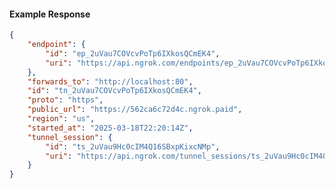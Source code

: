 <!-- Code generated for API Clients. DO NOT EDIT. -->

#### Example Response

```json
{
	"endpoint": {
		"id": "ep_2uVau7COVcvPoTp6IXkosQCmEK4",
		"uri": "https://api.ngrok.com/endpoints/ep_2uVau7COVcvPoTp6IXkosQCmEK4"
	},
	"forwards_to": "http://localhost:80",
	"id": "tn_2uVau7COVcvPoTp6IXkosQCmEK4",
	"proto": "https",
	"public_url": "https://562ca6c72d4c.ngrok.paid",
	"region": "us",
	"started_at": "2025-03-18T22:20:14Z",
	"tunnel_session": {
		"id": "ts_2uVau9Hc0cIM4Q16SBxpKixcNMp",
		"uri": "https://api.ngrok.com/tunnel_sessions/ts_2uVau9Hc0cIM4Q16SBxpKixcNMp"
	}
}
```
